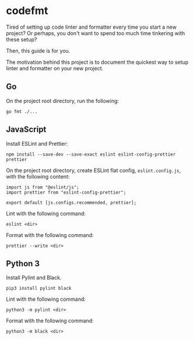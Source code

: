 # codefmt

Tired of setting up code linter and formatter every time you start a new project? Or perhaps, you don't want to spend too much time tinkering with these setup?

Then, this guide is for you.

The motivation behind this project is to document the quickest way to setup linter and formatter on your new project.

## Go

On the project root directory, run the following:

```
go fmt ./...
```

## JavaScript

Install ESLint and Prettier:

```
npm install --save-dev --save-exact eslint eslint-config-prettier prettier
```

On the project root directory, create ESLint flat config, `eslint.config.js`, with the following content:

```
import js from "@eslint/js";
import prettier from "eslint-config-prettier";

export default [js.configs.recommended, prettier];
```

Lint with the following command:

```
eslint <dir>
```

Format with the following command:

```
prettier --write <dir>
```

## Python 3

Install Pylint and Black.

```
pip3 install pylint black
```

Lint with the following command:

```
python3 -m pylint <dir>
```

Format with the following command:

```
python3 -m black <dir>
```
